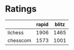 # Ratings

|          | rapid | blitz |
|----------|-------|-------|
| lichess  | 1906 | 1465 |
| chesscom | 1573 | 1001 |
